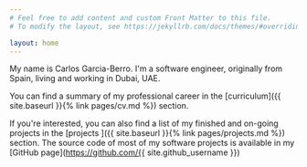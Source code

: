 ```yaml
---
# Feel free to add content and custom Front Matter to this file.
# To modify the layout, see https://jekyllrb.com/docs/themes/#overriding-theme-defaults

layout: home
---
```


My name is Carlos Garcia-Berro. I'm a software engineer, originally from Spain, living and working in Dubai, UAE.  

You can find a summary of my professional career in the [curriculum]({{ site.baseurl }}{% link pages/cv.md %}) section.  

If you're interested, you can also find a list of my finished and on-going projects in the [projects ]({{ site.baseurl }}{% link pages/projects.md %}) section. The source code of most of my software projects is available in my [GitHub page](https://github.com/{{ site.github_username }})